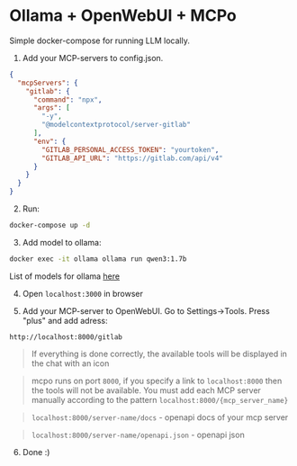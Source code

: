 # Ollama + OpenWebUI + MCPo

Simple docker-compose for running LLM locally.

1. Add your MCP-servers  to config.json. 

```json
{
  "mcpServers": {   
    "gitlab": {
      "command": "npx",
      "args": [
        "-y",
        "@modelcontextprotocol/server-gitlab"
      ],
      "env": {
        "GITLAB_PERSONAL_ACCESS_TOKEN": "yourtoken",
        "GITLAB_API_URL": "https://gitlab.com/api/v4"
      }
    }
  }
}
```

2. Run:

```sh
docker-compose up -d
```


3. Add model to ollama:

```sh
docker exec -it ollama ollama run qwen3:1.7b
```

List of models for ollama [here](https://ollama.com/search)


4. Open `localhost:3000` in browser

5. Add your MCP-server to OpenWebUI. Go to Settings->Tools. Press "plus" and add adress:

```
http://localhost:8000/gitlab
```
>If everything is done correctly, the available tools will be displayed in the chat with an icon

>mcpo runs on port `8000`, if you specify a link to `localhost:8000` then the tools will not be available. You must add each MCP server manually according to the pattern `localhost:8000/{mcp_server_name}`

> `localhost:8000/server-name/docs` - openapi docs of your mcp server

> `localhost:8000/server-name/openapi.json` - openapi json


6. Done :)